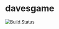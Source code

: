 # davesgame

[![Build Status](https://github.com/arminha/davesgame/workflows/build/badge.svg)](https://github.com/arminha/davesgame/actions?query=workflow%3Abuild)
